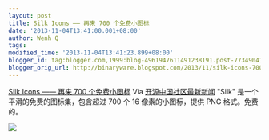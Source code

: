 ```yaml
---
layout: post
title: Silk Icons —— 再来 700 个免费小图标
date: '2013-11-04T13:41:00.001+08:00'
author: Wenh Q
tags:
modified_time: '2013-11-04T13:41:23.899+08:00'
blogger_id: tag:blogger.com,1999:blog-4961947611491238191.post-7734904130502613098
blogger_orig_url: http://binaryware.blogspot.com/2013/11/silk-icons-700.html
---
```

[Silk Icons —— 再来 700
个免费小图标](http://www.oschina.net/p/silkicons)
Via [开源中国社区最新新闻](http://www.oschina.net/?from=rss)
"Silk" 是一个平滑的免费的图标集，包含超过 700 个 16 像素的小图标，提供
PNG 格式。免费的。

[![](http://static.oschina.net/uploads/img/201310/31075352_Owui.png)](http://static.oschina.net/uploads/img/201310/31075352_Owui.png)
